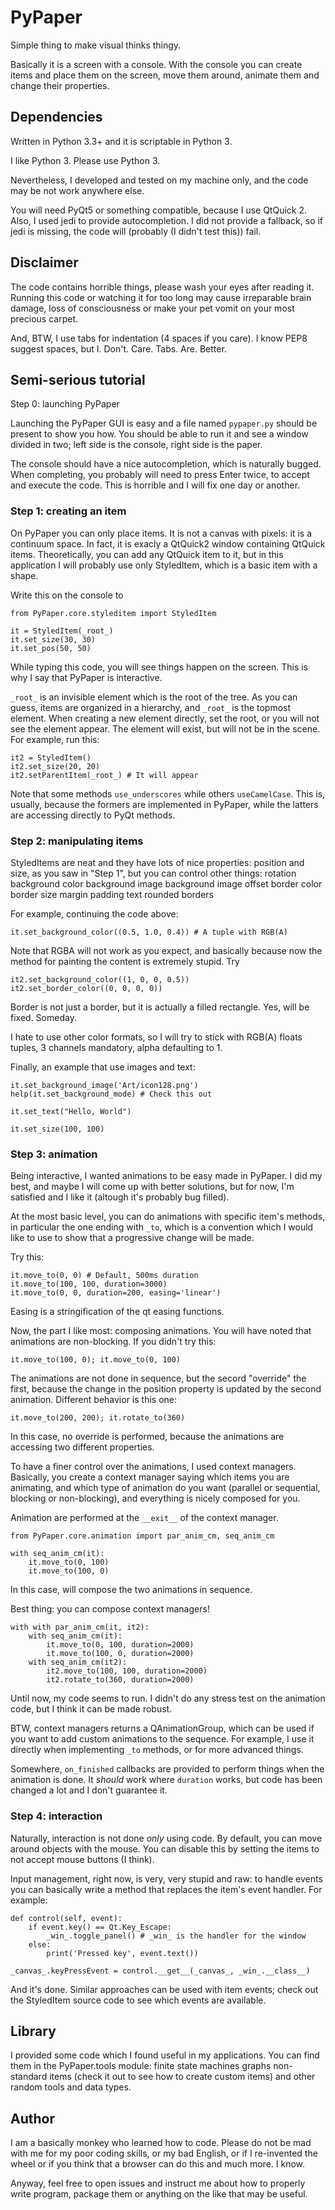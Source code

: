 # PyPaper
Simple thing to make visual thinks thingy.

Basically it is a screen with a console. With the console you can create
items and place them on the screen, move them around, animate them and
change their properties.

## Dependencies
Written in Python 3.3+ and it is scriptable in Python 3.

I like Python 3. Please use Python 3.

Nevertheless, I developed and tested on my machine only, and the code may
be not work anywhere else.

You will need PyQt5 or something compatible, because I use QtQuick 2.
Also, I used jedi to provide autocompletion. I did not provide a fallback,
so if jedi is missing, the code will (probably (I didn't test this)) fail.

## Disclaimer
The code contains horrible things, please wash your eyes after reading it.
Running this code or watching it for too long may cause irreparable
brain damage, loss of consciousness or make your pet vomit on your most
precious carpet.

And, BTW, I use tabs for indentation (4 spaces if you care).
I know PEP8 suggest spaces, but I. Don't. Care. Tabs. Are. Better.

## Semi-serious tutorial
Step 0: launching PyPaper

Launching the PyPaper GUI is easy and a file named `pypaper.py` should
be present to show you how. You should be able to run it and see a
window divided in two; left side is the console, right side is the paper.

The console should have a nice autocompletion, which is naturally bugged.
When completing, you probably will need to press Enter twice, to accept
and execute the code. This is horrible and I will fix one day or another.

### Step 1: creating an item

On PyPaper you can only place items. It is not a canvas with pixels: it is
a continuum space. In fact, it is exacly a QtQuick2 window containing
QtQuick items. Theoretically, you can add any QtQuick item to it, but in
this application I will probably use only StyledItem, which is a basic item
with a shape.

Write this on the console to 

	from PyPaper.core.styleditem import StyledItem

	it = StyledItem(_root_)
	it.set_size(30, 30)
	it.set_pos(50, 50)

While typing this code, you will see things happen on the screen. This is
why I say that PyPaper is interactive.

`_root_` is an invisible element which is the root of the tree. As you can
guess, items are organized in a hierarchy, and `_root_` is the topmost
element. When creating a new element directly, set the root, or you will
not see the element appear. The element will exist, but will not be in the
scene. For example, run this:

	it2 = StyledItem()
	it2.set_size(20, 20)
	it2.setParentItem(_root_) # It will appear

Note that some methods `use_underscores` while others `useCamelCase`.
This is, usually, because the formers are implemented in PyPaper, while
the latters are accessing directly to PyQt methods.

### Step 2: manipulating items

StyledItems are neat and they have lots of nice properties: position and
size, as you saw in "Step 1", but you can control other things:
	rotation
	background color
	background image
	background image offset
	border color
	border size
	margin
	padding
	text
	rounded borders

For example, continuing the code above:
	
	it.set_background_color((0.5, 1.0, 0.4)) # A tuple with RGB(A)

Note that RGBA will not work as you expect, and basically because now
the method for painting the content is extremely stupid. Try

	it2.set_background_color((1, 0, 0, 0.5))
	it2.set_border_color((0, 0, 0, 0))

Border is not just a border, but it is actually a filled rectangle.
Yes, will be fixed. Someday.

I hate to use other color formats, so I will try to stick with
RGB(A) floats tuples, 3 channels mandatory, alpha defaulting to 1.

Finally, an example that use images and text:

	it.set_background_image('Art/icon128.png')
	help(it.set_background_mode) # Check this out

	it.set_text("Hello, World")

	it.set_size(100, 100)

### Step 3: animation

Being interactive, I wanted animations to be easy made in PyPaper.
I did my best, and maybe I will come up with better solutions, but for
now, I'm satisfied and I like it (altough it's probably bug filled).

At the most basic level, you can do animations with specific item's
methods, in particular the one ending with `_to`, which is a convention
which I would like to use to show that a progressive change will be made.

Try this:

	it.move_to(0, 0) # Default, 500ms duration
	it.move_to(100, 100, duration=3000)
	it.move_to(0, 0, duration=200, easing='linear')

Easing is a stringification of the qt easing functions.

Now, the part I like most: composing animations. You will have noted that
animations are non-blocking. If you didn't try this:

	it.move_to(100, 0); it.move_to(0, 100)

The animations are not done in sequence, but the secord "override"
the first, because the change in the position property is updated by
the second animation. Different behavior is this one:

	it.move_to(200, 200); it.rotate_to(360)

In this case, no override is performed, because the animations are
accessing two different properties.

To have a finer control over the animations, I used context managers.
Basically, you create a context manager saying which items you are
animating, and which type of animation do you want (parallel or
sequential, blocking or non-blocking), and everything is nicely composed
for you.

Animation are performed at the `__exit__` of the context manager.

	from PyPaper.core.animation import par_anim_cm, seq_anim_cm

	with seq_anim_cm(it):
		it.move_to(0, 100)
		it.move_to(100, 0)
	
In this case, will compose the two animations in sequence.

Best thing: you can compose context managers!

	with with par_anim_cm(it, it2):
		with seq_anim_cm(it):
			it.move_to(0, 100, duration=2000)
			it.move_to(100, 0, duration=2000)
		with seq_anim_cm(it2):
			it2.move_to(100, 100, duration=2000)
			it2.rotate_to(360, duration=2000)

Until now, my code seems to run. I didn't do any stress test on the
animation code, but I think it can be made robust.

BTW, context managers returns a QAnimationGroup, which can be used
if you want to add custom animations to the sequence. For example, I use
it directly when implementing `_to` methods, or for more advanced things.

Somewhere, `on_finished` callbacks are provided to perform things when
the animation is done. It *should* work where `duration` works, but code
has been changed a lot and I don't guarantee it.

### Step 4: interaction

Naturally, interaction is not done *only* using code.
By default, you can move around objects with the mouse. You can disable
this by setting the items to not accept mouse buttons (I think).

Input management, right now, is very, very stupid and raw: to handle
events you can basically write a method that replaces the item's event
handler. For example:

	def control(self, event):
		if event.key() == Qt.Key_Escape:
			_win_.toggle_panel() # _win_ is the handler for the window
		else:
			print('Pressed key', event.text())

	_canvas_.keyPressEvent = control.__get__(_canvas_, _win_.__class__)

And it's done. Similar approaches can be used with item events; check out
the StyledItem source code to see which events are available.

## Library

I provided some code which I found useful in my applications. You can find
them in the PyPaper.tools module:
	finite state machines
	graphs
	non-standard items (check it out to see how to create custom items)
and other random tools and data types.

## Author
I am a basically monkey who learned how to code.
Please do not be mad with me for my poor coding skills, or my
bad English, or if I re-invented the wheel or if you think that
a browser can do this and much more. I know.

Anyway, feel free to open issues and instruct me about how to properly
write program, package them or anything on the like that may be useful.

